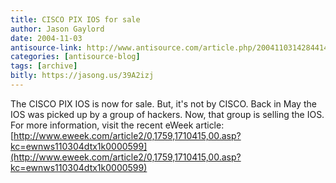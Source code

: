 ```yaml
---
title: CISCO PIX IOS for sale
author: Jason Gaylord
date: 2004-11-03
antisource-link: http://www.antisource.com/article.php/20041103142844147
categories: [antisource-blog]
tags: [archive]
bitly: https://jasong.us/39A2izj
---
```


The CISCO PIX IOS is now for sale. But, it's not by CISCO. Back in May the IOS was picked up by a group of hackers. Now, that group is selling the IOS. For more information, visit the recent eWeek article: [http://www.eweek.com/article2/0,1759,1710415,00.asp?kc=ewnws110304dtx1k0000599](http://www.eweek.com/article2/0,1759,1710415,00.asp?kc=ewnws110304dtx1k0000599)